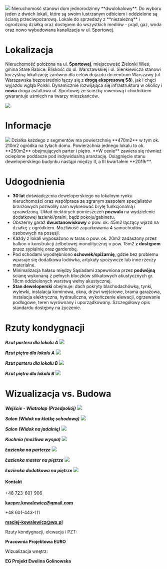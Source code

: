 <img src="Images/Elewacja%20front.JPG">  
Nieruchomość stanowi dom jednorodzinny **dwulokalowy**. Do wyboru jeden z dwóch lokali, które są swoim lustrzanym odbiciem i oddzielone są ścianą przeciwpożarową. Lokale do sprzedaży z **niezależną** i ogrodzoną działką oraz dostępem do wszystkich mediów - prąd, gaz, woda oraz nowo wybudowana kanalizacja w ul. Sportowej.

# Lokalizacja

Nieruchomość położona na ul. **Sportowej**, miejscowość Zielonki Wieś, gmina Stare Babice. Bliskość do ul. Warszawskiej i ul. Sienkiewicza stanowi korzystną lokalizację zarówno dla celów dojazdu do centrum Warszawy (ul. Warszawska bezpośrednio łączy się z **drogą ekspresową S8**), jak i chęci wyjazdu wgłąb Polski. Dynamicznie rozwijająca się infrastruktura w okolicy i **nowa** droga asfaltowa ul. Sportowej ze ścieżką rowerową i chodnikiem gwarantuje uśmiech na twarzy mieszkańców.

<img src="Images/Lokalizacja2.JPG">

# Informacje
<img src="Images/PZT.JPG">
Działka każdego z segmentów ma powierzchnię **470m2** w tym ok. 210m2 ogródka na tyłach domu. Powierzchnia jednego lokalu to ok. **250m2** obejmujących parter i piętro. **W cenie** zawiera się również ocieplone poddasze pod indywidualną aranżację. Osiągnięcie stanu deweloperskiego budynku nastąpi między II, a III kwartałem **2019r**. 

# Udogodnienia

* **30 lat** doświadczenia deweloperskiego na lokalnym rynku nieruchomości oraz współpraca ze zgranym zespołem specjalistów branżowych pozwoliły nam wykreować bryłę funkcjonalną i sprawdzoną. Układ niektórych pomieszczeń **pozwala** na wydzielenie dodatkowej łazienki/pralni, bądź pokoju/gabinetu.
*	Obszerny garaż **dwustanowiskowy** o pow. ok. 45m2 łączący wjazd na działkę z ogródkiem. Możliwość zaparkowania 4 samochodów osobowych na posesji.
*	Każdy z lokali wyposażono w taras o pow. ok. 20m2 zadaszony przez balkon o konstrukcji żelbetowej monolitycznej o pow. 15m2 **z dostępem** przez sypialnię oraz garderobę.
*	Pod schodami wyodrębniono **schowek/spiżarnię**, gdzie bez problemu wpasuje się dodatkowa lodówka, artykuły spożywcze lub inne rzeczy materialne.
*	Minimalizacja hałasu między Sąsiadami zapewniona przez **podwójną** ścianę wykonaną z pełnych bloczków silikatowych akustycznych gr. 18cm oddzielonych warstwą wełny akustycznej.
*	**Stan deweloperski** obejmuje: dach pokryty blachodachówką, tynki, wylewki, instalacja kominowa, okna, drzwi wejściowe, brama garażowa, instalacja elektryczna, hydrauliczna, wykończenie elewacji, ogrzewanie podłogowe, teren wyrównany i uporządkowany. Szczegółowy opis standardu dostępny na życzenie.  

# Rzuty kondygnacji
**_Rzut parteru dla lokalu A_**
<img src="Images/Parter-A.JPG">


**_Rzut piętra dla lokalu A_**
<img src="Images/Pietro-A.JPG">


**_Rzut parteru dla lokalu B_**
<img src="Images/Parter-B.JPG">


**_Rzut piętra dla lokalu B_**
<img src="Images/Piętro-B.JPG">
# Wizualizacja vs. Budowa
**_Wejście - Wiatrołap (Przedpokój)_**
<img src="Images/porównanie%20wiatrołap.jpg">



**_Salon (Widok na klatkę schodową)_**
<img src="Images/porównanie%20salon1.jpg">



**_Salon (Widok na jadalnię)_**
<img src="Images/porównanie%20salon2.jpg">



**_Kuchnia (możliwa wyspa)_**
<img src="Images/porównanie%20kuchnia.jpg">



**_Łazienka na parterze_**
<img src="Images/porównanie%20wc.jpg">



**_Łazienka master na piętrze_**
<img src="Images/porównanie%20łazienka%20master.jpg">



**_Łazienka dodatkowa na piętrze_**
<img src="Images/porównanie%20łazienka%20dzieci.jpg">
#### Kontakt

+48 723-601-906

**kacper.kowalewicz@gmail.com**

+48 601-443-111

**maciej-kowalewicz@wp.pl**

Rzuty kondygnacji, elewacja i PZT:

**Pracownia Projektowa EURO**

Wizualizacja wnętrz: 

**EG Projekt Ewelina Golinowska**
